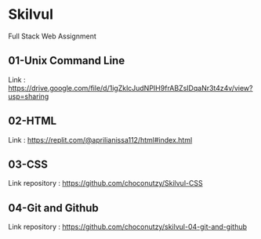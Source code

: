 # Skilvul
Full Stack Web Assignment

## 01-Unix Command Line
Link : https://drive.google.com/file/d/1igZklcJudNPIH9frABZsIDqaNr3t4z4v/view?usp=sharing

## 02-HTML
Link : https://replit.com/@aprilianissa112/html#index.html

## 03-CSS
Link repository : https://github.com/choconutzy/Skilvul-CSS

## 04-Git and Github
Link repository : https://github.com/choconutzy/skilvul-04-git-and-github


